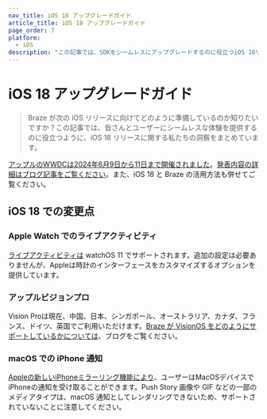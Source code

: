 ```yaml
---
nav_title: iOS 18 アップグレードガイド
article_title: iOS 18 アップグレードガイド
page_order: 7
platform: 
  - iOS
description: "この記事では、SDKをシームレスにアップグレードするのに役立つiOS 18リリースに関する洞察について説明します。"
---
```


# iOS 18 アップグレードガイド

> Braze が次の iOS リリースに向けてどのように準備しているのか知りたいですか？この記事では、皆さんとユーザーにシームレスな体験を提供するのに役立つように、iOS 18 リリースに関する私たちの洞察をまとめています。


[アップルのWWDCは2024年6月9日から11日まで開催されました](https://developer.apple.com/wwdc24/)。[発表内容の詳細はブログ記事をご覧ください](https://www.braze.com/resources/articles/wwdc-announcements-bring-apple-intelligence-rcs-and-more-to-ios-18)。また、iOS 18 と Braze の活用方法も併せてご覧ください。

## iOS 18 での変更点

### Apple Watch でのライブアクティビティ

[ライブアクティビティは](https://www.braze.com/docs/developer_guide/platform_integration_guides/swift/live_activities/live_activities) watchOS 11 でサポートされます。追加の設定は必要ありませんが、Appleは時計のインターフェースをカスタマイズするオプションを提供しています。

### アップルビジョンプロ

Vision Proは現在、中国、日本、シンガポール、オーストラリア、カナダ、フランス、ドイツ、英国でご利用いただけます。[Braze が VisionOS をどのようにサポートしているかについては](https://www.braze.com/resources/articles/building-braze-a-new-era-of-customer-engagement-braze-announces-visionos-support)、ブログをご覧ください。

### macOS での iPhone 通知

[Appleの新しいiPhoneミラーリング機能により](https://www.apple.com/newsroom/2024/06/macos-sequoia-takes-productivity-and-intelligence-on-mac-to-new-heights/)、ユーザーはMacOSデバイスでiPhoneの通知を受け取ることができます。Push Story 画像や GIF などの一部のメディアタイプは、macOS 通知としてレンダリングできないため、サポートされていないことに注意してください。

